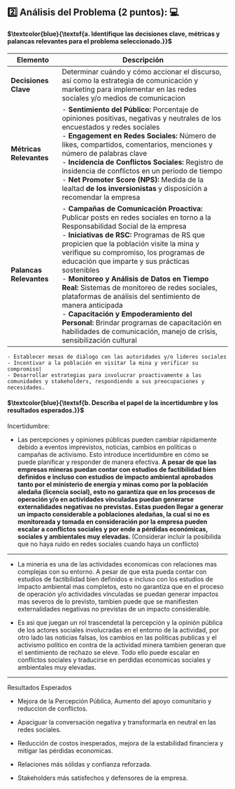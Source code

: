 
## :two: Análisis del Problema (2 puntos): 💻

#### $\textcolor{blue}{\textsf{a. Identifique las decisiones clave, métricas y palancas relevantes para el problema seleccionado.}}$ 


| **Elemento**            | **Descripción**                                                                                                                                                          |
|-------------------------|--------------------------------------------------------------------------------------------------------------------------------------------------------------------------|
| **Decisiones Clave**    | Determinar cuándo y cómo accionar el discurso, así como la estrategia de comunicación y marketing para implementar en las redes sociales y/o medios de comunicacion      |
| **Métricas Relevantes** | - **Sentimiento del Público:** Porcentaje de opiniones positivas, negativas y neutrales de los encuestados y redes sociales<br>- **Engagement en Redes Sociales:** Número de likes, compartidos, comentarios, menciones y número de palabras clave<br>- **Incidencia de Conflictos Sociales:** Registro de insidencia de conflictos en un periodo de tiempo<br>- **Net Promoter Score (NPS):** Medida de la lealtad <b> de los inversionistas </b> y disposición a recomendar la empresa     |
| **Palancas Relevantes** | - **Campañas de Comunicación Proactiva:** Publicar posts en redes sociales en torno a la Responsabilidad Social de la empresa<br>- **Iniciativas de RSC:** Programas de RS que propicien que la población visite la mina y verifique su compromiso, los programas de educación que imparte y sus prácticas sostenibles <br>- **Monitoreo y Análisis de Datos en Tiempo Real:** Sistemas de monitoreo de redes sociales, plataformas de análisis del sentimiento de manera anticipada<br>- **Capacitación y Empoderamiento del Personal:** Brindar programas de capacitación en habilidades de comunicación, manejo de crisis, sensibilización cultural  |

```text
- Establecer mesas de diàlogo con las autoridades y/o lideres sociales
- Incentivar a la población en visitar la mina y verificar su compromiso|
- Desarrollar estrategias para involucrar proactivamente a las comunidades y stakeholders, respondiendo a sus preocupaciones y necesidades.
```

#### $\textcolor{blue}{\textsf{b. Describa el papel de la incertidumbre y los resultados esperados.}}$ 

Incertidumbre: 

- Las percepciones y opiniones públicas pueden cambiar rápidamente debido a eventos imprevistos, noticias, cambios en políticas o campañas de activismo. Esto introduce incertidumbre en cómo se puede planificar y responder de manera efectiva. <b> A pesar de que las empresas mineras puedan contar con estudios de factibilidad bien definidos e incluso con estudios de impacto ambiental aprobados tanto por el ministerio de energía y minas como por la población aledaña (licencia social), esto no garantiza que en los procesos de operación y/o en actividades vinculadas puedan generarse externalidades negativas no previstas. Estas pueden llegar a generar un impacto considerable a poblaciones aledañas, la cual si no es monitoreada y tomada en consideración por la empresa pueden escalar a conflictos sociales y por ende a pérdidas económicas, sociales y ambientales muy elevadas. </b> (Considerar incluir la posibilida que no haya ruido en redes sociales cuando haya un conflicto)
--------------------
- La mineria es una de las actividades economicas con relaciones mas complejas con su entorno. A pesar de que esta pueda contar con estudios de factibilidad bien definidos e incluso con los estudios de impacto ambiental mas completos, esto no garantiza que en el proceso de operación y/o actividades vinculadas se puedan generar impactos mas severos de lo previsto, tambien puede que se manifiesten externalidades negativas no previstas de un impacto considerable.

- Es asi que juegan un rol trascendetal la percepción y la opinión pública de los actores sociales involucradas en el entorno de la actividad, por otro lado las noticias falsas, los cambios en las politicas publicas y el activismo politico en contra de la actividad minera tambien generan que el sentimiento de rechazo se eleve. Todo ello puede escalar en conflictos sociales y traducirse en perdidas economicas sociales y ambientales muy elevadas.
----------------------


Resultados Esperados 

- Mejora de la Percepción Pública, Aumento del apoyo comunitario y reduccion de conflictos.

- Apaciguar la conversación negativa y transformarla en neutral en las redes sociales.
  
- Reducción de costos inesperados, mejora de la estabilidad financiera y mitigar las pérdidas economicas.

- Relaciones más sólidas y confianza reforzada.

- Stakeholders más satisfechos y defensores de la empresa.

